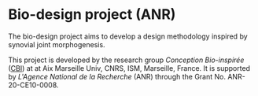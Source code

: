 # Bio-design project (ANR)
The bio-design project aims to develop a design methodology inspired by
synovial joint morphogenesis.

This project is developed by the research group *Conception 
Bio-inspirée* ([CBI](https://ism-cbi.duckdns.org/)) at at Aix Marseille
Univ, CNRS, ISM, Marseille, France.
It is supported by *L'Agence National de la Recherche* (ANR)
through the Grant No. ANR-20-CE10-0008.
